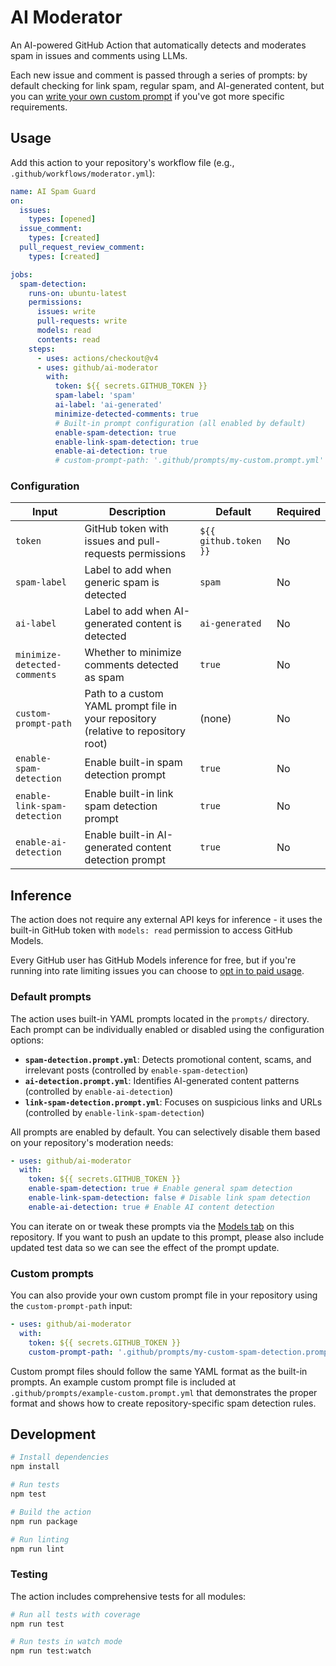 # AI Moderator

An AI-powered GitHub Action that automatically detects and moderates spam in
issues and comments using LLMs.

Each new issue and comment is passed through a series of prompts: by default
checking for link spam, regular spam, and AI-generated content, but you can
[write your own custom prompt](#custom-prompts) if you've got more specific
requirements.

## Usage

Add this action to your repository's workflow file (e.g.,
`.github/workflows/moderator.yml`):

```yaml
name: AI Spam Guard
on:
  issues:
    types: [opened]
  issue_comment:
    types: [created]
  pull_request_review_comment:
    types: [created]

jobs:
  spam-detection:
    runs-on: ubuntu-latest
    permissions:
      issues: write
      pull-requests: write
      models: read
      contents: read
    steps:
      - uses: actions/checkout@v4
      - uses: github/ai-moderator
        with:
          token: ${{ secrets.GITHUB_TOKEN }}
          spam-label: 'spam'
          ai-label: 'ai-generated'
          minimize-detected-comments: true
          # Built-in prompt configuration (all enabled by default)
          enable-spam-detection: true
          enable-link-spam-detection: true
          enable-ai-detection: true
          # custom-prompt-path: '.github/prompts/my-custom.prompt.yml'  # Optional
```

### Configuration

| Input                        | Description                                                                        | Default               | Required |
| ---------------------------- | ---------------------------------------------------------------------------------- | --------------------- | -------- |
| `token`                      | GitHub token with issues and pull-requests permissions                             | `${{ github.token }}` | No       |
| `spam-label`                 | Label to add when generic spam is detected                                         | `spam`                | No       |
| `ai-label`                   | Label to add when AI-generated content is detected                                 | `ai-generated`        | No       |
| `minimize-detected-comments` | Whether to minimize comments detected as spam                                      | `true`                | No       |
| `custom-prompt-path`         | Path to a custom YAML prompt file in your repository (relative to repository root) | (none)                | No       |
| `enable-spam-detection`      | Enable built-in spam detection prompt                                              | `true`                | No       |
| `enable-link-spam-detection` | Enable built-in link spam detection prompt                                         | `true`                | No       |
| `enable-ai-detection`        | Enable built-in AI-generated content detection prompt                              | `true`                | No       |

## Inference

The action does not require any external API keys for inference - it uses the
built-in GitHub token with `models: read` permission to access GitHub Models.

Every GitHub user has GitHub Models inference for free, but if you're running
into rate limiting issues you can choose to
[opt in to paid usage](https://docs.github.com/en/billing/managing-billing-for-your-products/about-billing-for-github-models).

### Default prompts

The action uses built-in YAML prompts located in the `prompts/` directory. Each
prompt can be individually enabled or disabled using the configuration options:

- **`spam-detection.prompt.yml`**: Detects promotional content, scams, and
  irrelevant posts (controlled by `enable-spam-detection`)
- **`ai-detection.prompt.yml`**: Identifies AI-generated content patterns
  (controlled by `enable-ai-detection`)
- **`link-spam-detection.prompt.yml`**: Focuses on suspicious links and URLs
  (controlled by `enable-link-spam-detection`)

All prompts are enabled by default. You can selectively disable them based on
your repository's moderation needs:

```yaml
- uses: github/ai-moderator
  with:
    token: ${{ secrets.GITHUB_TOKEN }}
    enable-spam-detection: true # Enable general spam detection
    enable-link-spam-detection: false # Disable link spam detection
    enable-ai-detection: true # Enable AI content detection
```

You can iterate on or tweak these prompts via the
[Models tab](https://github.com/github/ai-moderator/models) on this repository.
If you want to push an update to this prompt, please also include updated test
data so we can see the effect of the prompt update.

### Custom prompts

You can also provide your own custom prompt file in your repository using the
`custom-prompt-path` input:

```yaml
- uses: github/ai-moderator
  with:
    token: ${{ secrets.GITHUB_TOKEN }}
    custom-prompt-path: '.github/prompts/my-custom-spam-detection.prompt.yml'
```

Custom prompt files should follow the same YAML format as the built-in prompts.
An example custom prompt file is included at
`.github/prompts/example-custom.prompt.yml` that demonstrates the proper format
and shows how to create repository-specific spam detection rules.

## Development

```bash
# Install dependencies
npm install

# Run tests
npm test

# Build the action
npm run package

# Run linting
npm run lint
```

### Testing

The action includes comprehensive tests for all modules:

```bash
# Run all tests with coverage
npm run test

# Run tests in watch mode
npm run test:watch
```
